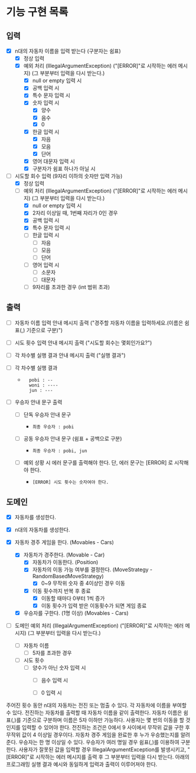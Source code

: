 # 기능 구현 목록

## 입력
- [x] n대의 자동차 이름을 입력 받는다 (구분자는 쉼표)
  - [x] 정상 입력
  - [x] 예외 처리 (IllegalArgumentException) ("[ERROR]"로 시작하는 에러 메시지) (그 부분부터 입력을 다시 받는다.)
    - [x] null or empty 입력 시
    - [x] 공백 입력 시
    - [x] 특수 문자 입력 시
    - [x] 숫자 입력 시
      - [x] 양수
      - [x] 음수
      - [x] 0
    - [x] 한글 입력 시
      - [x] 자음
      - [x] 모음
      - [x] 단어
    - [x] 영어 대문자 입력 시
    - [x] 구분자가 쉼표 하나가 아닐 시

- [ ] 시도할 회수 입력 (9자리 이하의 숫자만 입력 가능)
  - [x] 정상 입력
  - [ ] 예외 처리 (IllegalArgumentException) ("[ERROR]"로 시작하는 에러 메시지) (그 부분부터 입력을 다시 받는다.)
    - [x] null or empty 입력 시
    - [x] 2자리 이상일 때, 1번째 자리가 0인 경우
    - [x] 공백 입력 시
    - [x] 특수 문자 입력 시
    - [ ] 한글 입력 시
      - [ ] 자음
      - [ ] 모음
      - [ ] 단어
    - [ ] 영어 입력 시
      - [ ] 소문자
      - [ ] 대문자
    - [ ] 9자리를 초과한 경우 (int 범위 초과)

## 출력
- [ ] 자동차 이름 입력 안내 메시지 출력 ("경주할 자동차 이름을 입력하세요.(이름은 쉼표(,) 기준으로 구분)")

- [ ] 시도 횟수 입력 안내 메시지 출력 ("시도할 회수는 몇회인가요?")

- [ ] 각 차수별 실행 결과 안내 메시지 출력 ("실행 결과")

- [ ] 각 차수별 실행 결과
  - ```
      pobi : --
      woni : ----
      jun : ---
      ```

- [ ] 우승자 안내 문구 출력
  - [ ] 단독 우승자 안내 문구
    - ```
      최종 우승자 : pobi
      ```
    
  - [ ] 공동 우승자 안내 문구 (쉼표 + 공백으로 구분)
    - ```
      최종 우승자 : pobi, jun
      ```
    
  - [ ] 예외 상황 시 에러 문구를 출력해야 한다. 단, 에러 문구는 [ERROR] 로 시작해야 한다.
    - ```
      [ERROR] 시도 횟수는 숫자여야 한다.
      ```

## 도메인
- [x] 자동차를 생성한다.
- [x] n대의 자동차를 생성한다.

- [x] 자동차 경주 게임을 한다. (Movables - Cars)
  - [x] 자동차가 경주한다. (Movable - Car)
    - [x] 자동차가 이동한다. (Position)
    - [x] 자동차의 이동 가능 여부를 결정한다. (MoveStrategy - RandomBasedMoveStrategy)
      - [x] 0~9 무작위 숫자 중 4이상인 경우 이동
    - [x] 이동 횟수까지 반복 후 종료
      - [x] 이동할 때마다 0부터 1씩 증가
      - [x] 이동 횟수가 입력 받은 이동횟수가 되면 게임 종료
      
  - [x] 우승자를 구한다. (1명 이상) (Movables - Cars)

- [ ] 도메인 예외 처리 (IllegalArgumentException) ("[ERROR]"로 시작하는 에러 메시지) (그 부분부터 입력을 다시 받는다.)
  - [ ] 자동차 이름
    - [ ] 5자를 초과한 경우
  - [ ] 시도 횟수
    - [ ] 양수가 아닌 숫자 입력 시
      - [ ] 음수 입력 시
      - [ ] 0 입력 시



주어진 횟수 동안 n대의 자동차는 전진 또는 멈출 수 있다.
각 자동차에 이름을 부여할 수 있다. 전진하는 자동차를 출력할 때 자동차 이름을 같이 출력한다.
자동차 이름은 쉼표(,)를 기준으로 구분하며 이름은 5자 이하만 가능하다.
사용자는 몇 번의 이동을 할 것인지를 입력할 수 있어야 한다.
전진하는 조건은 0에서 9 사이에서 무작위 값을 구한 후 무작위 값이 4 이상일 경우이다.
자동차 경주 게임을 완료한 후 누가 우승했는지를 알려준다. 우승자는 한 명 이상일 수 있다.
우승자가 여러 명일 경우 쉼표(,)를 이용하여 구분한다.
사용자가 잘못된 값을 입력할 경우 IllegalArgumentException를 발생시키고, "[ERROR]"로 시작하는 에러 메시지를 출력 후 그 부분부터 입력을 다시 받는다.
아래의 프로그래밍 실행 결과 예시와 동일하게 입력과 출력이 이루어져야 한다.
